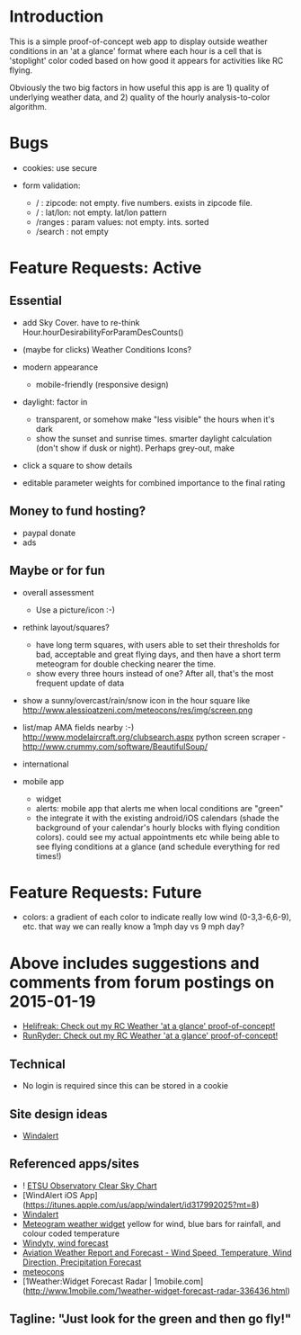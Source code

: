 # Introduction
This is a simple proof-of-concept web app to display outside weather conditions in an 'at a glance' format where each
hour is a cell that is 'stoplight' color coded based on how good it appears for activities like RC flying.

Obviously the two big factors in how useful this app is are 1) quality of underlying weather data, and 2) quality of
the hourly analysis-to-color algorithm.


# Bugs
- cookies: use secure

- form validation:
    - /       : zipcode: not empty. five numbers. exists in zipcode file.
    - /       : lat/lon: not empty. lat/lon pattern
    - /ranges : param values: not empty. ints. sorted
    - /search : not empty


# Feature Requests: Active

## Essential
- add Sky Cover. have to re-think Hour.hourDesirabilityForParamDesCounts()

- (maybe for clicks) Weather Conditions Icons?

- modern appearance
    - mobile-friendly (responsive design)

- daylight: factor in
    - transparent, or somehow make "less visible" the hours when it's dark
    - show the sunset and sunrise times. smarter daylight calculation (don't show if dusk or night). Perhaps grey-out, make

- click a square to show details

- editable parameter weights for combined importance to the final rating


## Money to fund hosting?
- paypal donate
- ads


## Maybe or for fun
- overall assessment
    - Use a picture/icon :-)

- rethink layout/squares?
    - have long term squares, with users able to set their thresholds for bad, acceptable and great flying days, and
      then have a short term meteogram for double checking nearer the time.
    - show every three hours instead of one? After all, that's the most frequent update of data

- show a sunny/overcast/rain/snow icon in the hour square like http://www.alessioatzeni.com/meteocons/res/img/screen.png

- list/map AMA fields nearby :-)
  http://www.modelaircraft.org/clubsearch.aspx
  python screen scraper - http://www.crummy.com/software/BeautifulSoup/

- international

- mobile app
    - widget
    - alerts: mobile app that alerts me when local conditions are "green"
    - the integrate it with the existing android/iOS calendars (shade the background of your calendar's hourly blocks
      with flying condition colors). could see my actual appointments etc while being able to see flying conditions at
      a glance (and schedule everything for red times!)


# Feature Requests: Future
- colors: a gradient of each color to indicate really low wind (0-3,3-6,6-9), etc. that way we can really know a 1mph day vs 9 mph day?


# Above includes suggestions and comments from forum postings on 2015-01-19
- [Helifreak: Check out my RC Weather 'at a glance' proof-of-concept!](http://helifreak.com/showthread.php?p=6307025#post6307025)
- [RunRyder: Check out my RC Weather 'at a glance' proof-of-concept!](http://rc.runryder.com/helicopter/t781886p1/?p=6427847#RR)


## Technical
- No login is required since this can be stored in a cookie


## Site design ideas
- [Windalert](http://www.windalert.com/)


## Referenced apps/sites
- ! [ETSU Observatory Clear Sky Chart](http://cleardarksky.com/c/ETSUObTNkey.html?1)
- [WindAlert iOS App] (https://itunes.apple.com/us/app/windalert/id317992025?mt=8)
- [Windalert](http://www.windalert.com/)
- [Meteogram weather widget](https://play.google.com/store/apps/details?id=be.inet.rainwidget)
   yellow for wind, blue bars for rainfall, and colour coded temperature
- [Windyty, wind forecast](https://www.windyty.com/spot/location/42.374/-72.518/name/Amherst?surface,wind,now,42.374,-72.264,11)
- [Aviation Weather Report and Forecast - Wind Speed, Temperature, Wind Direction, Precipitation Forecast](http://www.usairnet.com/cgi-bin/launch/code.cgi?state=TX&sta=KTKI)
- [meteocons](http://www.alessioatzeni.com/meteocons/res/img/screen.png)
- [1Weather:Widget Forecast Radar | 1mobile.com] (http://www.1mobile.com/1weather-widget-forecast-radar-336436.html)


## Tagline: "Just look for the green and then go fly!"
